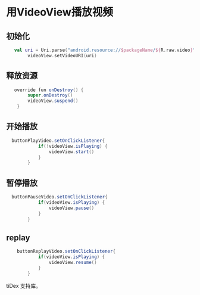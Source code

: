 

# 用VideoView播放视频


## 初始化
```kotlin
   val uri = Uri.parse("android.resource://$packageName/${R.raw.video}")
        videoView.setVideoURI(uri)
```

## 释放资源
```java
   override fun onDestroy() {
        super.onDestroy()
        videoView.suspend()
    }

```


## 开始播放
```java
  buttonPlayVideo.setOnClickListener{
            if(!videoView.isPlaying) {
                videoView.start()
            }
        }
```


## 暂停播放
```java
  buttonPauseVideo.setOnClickListener{
            if(videoView.isPlaying) {
                videoView.pause()
            }
        }


```

## replay

```java
    buttonReplayVideo.setOnClickListener{
            if(videoView.isPlaying) {
                videoView.resume()
            }
        }

```

tiDex 支持库。